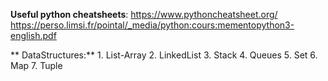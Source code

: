 **Useful python cheatsheets**:
        https://www.pythoncheatsheet.org/
        https://perso.limsi.fr/pointal/_media/python:cours:mementopython3-english.pdf
        
        
** DataStructures:**
        1. List-Array
        2. LinkedList
        3. Stack
        4. Queues
        5. Set
        6. Map
        7. Tuple
        

 
  
